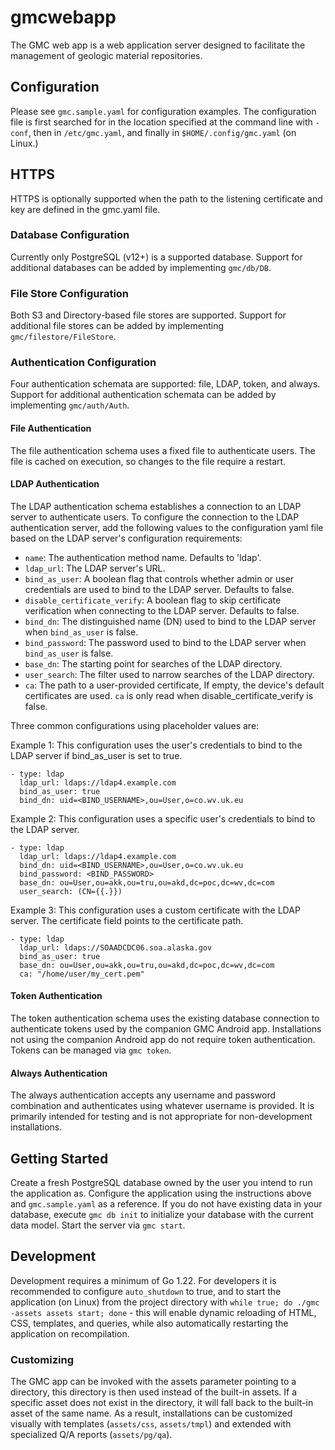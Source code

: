 # gmcwebapp
The GMC web app is a web application server designed to facilitate the
management of geologic material repositories.

## Configuration
Please see `gmc.sample.yaml` for configuration examples. The configuration
file is first searched for in the location specified at the command line
with `-conf`, then in `/etc/gmc.yaml`, and finally in `$HOME/.config/gmc.yaml`
(on Linux.)

## HTTPS
HTTPS is optionally supported when the path to the listening certificate and key
are defined in the gmc.yaml file.

### Database Configuration
Currently only PostgreSQL (v12+) is a supported database. Support for
additional databases can be added by implementing `gmc/db/DB`.

### File Store Configuration
Both S3 and Directory-based file stores are supported. Support for additional
file stores can be added by implementing `gmc/filestore/FileStore`.

### Authentication Configuration
Four authentication schemata are supported: file, LDAP, token, and always.
Support for additional authentication schemata can be added by implementing
`gmc/auth/Auth`.

#### File Authentication
The file authentication schema uses a fixed file to authenticate users. The
file is cached on execution, so changes to the file require a restart.

#### LDAP Authentication
The LDAP authentication schema establishes a connection to an LDAP server
to authenticate users.  To configure the connection to the LDAP authentication
server, add the following values to the configuration yaml file based on the
LDAP server's configuration requirements:

* `name`: The authentication method name. Defaults to 'ldap'.
* `ldap_url`: The LDAP server's URL.
* `bind_as_user`: A boolean flag that controls whether admin or user credentials
  are used to bind to the LDAP server.  Defaults to false.
* `disable_certificate_verify`: A boolean flag to skip certificate verification
  when connecting to the LDAP server.  Defaults to false.
* `bind_dn`: The distinguished name (DN) used to bind to the LDAP server when
  `bind_as_user` is false.
* `bind_password`: The password used to bind to the LDAP server when `bind_as_user`
  is false.
* `base_dn`: The starting point for searches of the LDAP directory.
* `user_search`: The filter used to narrow searches of the LDAP directory.
* `ca`: The path to a user-provided certificate,  If empty, the device's default
  certificates are used.  `ca` is only read when disable_certificate_verify is
  false.

Three common configurations using placeholder values are:

Example 1: This configuration uses the user's credentials to bind to the LDAP
server if bind_as_user is set to true.
```
- type: ldap
  ldap_url: ldaps://ldap4.example.com
  bind_as_user: true
  bind_dn: uid=<BIND_USERNAME>,ou=User,o=co.wv.uk.eu
```

Example 2: This configuration uses a specific user's credentials to bind to the
LDAP server.
```
- type: ldap
  ldap_url: ldaps://ldap4.example.com
  bind_dn: uid=<BIND_USERNAME>,ou=User,o=co.wv.uk.eu
  bind_password: <BIND_PASSWORD>
  base_dn: ou=User,ou=akk,ou=tru,ou=akd,dc=poc,dc=wv,dc=com
  user_search: (CN={{.}})
```

Example 3: This configuration uses a custom certificate with the LDAP server. The
certificate field points to the certificate path.
```
- type: ldap
  ldap_url: ldaps://SOAADCDC06.soa.alaska.gov
  bind_as_user: true
  base_dn: ou=User,ou=akk,ou=tru,ou=akd,dc=poc,dc=wv,dc=com
  ca: "/home/user/my_cert.pem"
```

#### Token Authentication
The token authentication schema uses the existing database connection to
authenticate tokens used by the companion GMC Android app. Installations
not using the companion Android app do not require token authentication.
Tokens can be managed via `gmc token`.

#### Always Authentication
The always authentication accepts any username and password combination and
authenticates using whatever username is provided. It is primarily intended
for testing and is not appropriate for non-development installations.

## Getting Started
Create a fresh PostgreSQL database owned by the user you intend to run the
application as. Configure the application using the instructions above and
`gmc.sample.yaml` as a reference. If you do not have existing data in your
database, execute `gmc db init` to initialize your database with the current
data model. Start the server via `gmc start`.

## Development
Development requires a minimum of Go 1.22. For developers it
is recommended to configure `auto_shutdown` to true, and to start the
application (on Linux) from the project directory with
`while true; do ./gmc -assets assets start; done` - this will enable
dynamic reloading of HTML, CSS, templates, and queries, while also
automatically restarting the application on recompilation.

### Customizing
The GMC app can be invoked with the assets parameter pointing to a directory,
this directory is then used instead of the built-in assets. If a specific
asset does not exist in the directory, it will fall back to the built-in
asset of the same name. As a result, installations can be customized
visually with templates (`assets/css`, `assets/tmpl`) and extended with
specialized Q/A reports (`assets/pg/qa`).
